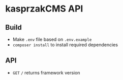 # kasprzakCMS API

## Build
* Make `.env` file based on `.env.example`
* `composer install` to install required dependencies

## API
* `GET` `/` returns framework version